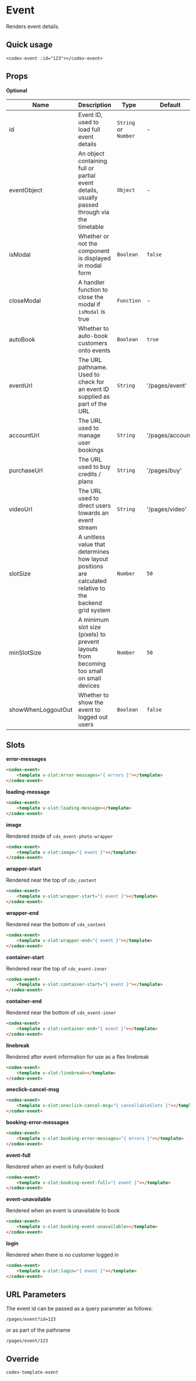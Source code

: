 # Event

Renders event details.

## Quick usage

```vue
<codex-event :id="123"></codex-event>
```

## Props

**Optional**

| Name | Description | Type | Default | Validation |
| - | - | - | - | - |
| id | Event ID, used to load full event details | `String` or `Number` | - | - |
| eventObject | An object containing full or partial event details, usually passed through via the timetable | `Object` | - | - |
| isModal | Whether or not the component is displayed in modal form | `Boolean` | `false` | - |
| closeModal | A handler function to close the modal if `isModal` is true  | `Function` | - | - |
| autoBook | Whether to auto-book customers onto events | `Boolean` | `true` | - |
| eventUrl | The URL pathname. Used to check for an event ID supplied as part of the URL | `String` | '/pages/event' | - |
| accountUrl | The URL used to manage user bookings | `String` | '/pages/account' | - |
| purchaseUrl | The URL used to buy credits / plans | `String` | '/pages/buy' | - |
| videoUrl | The URL used to direct users towards an event stream | `String` | '/pages/video' | - |
| slotSize | A unitless value that determines how layout positions are calculated relative to the backend grid system | `Number` | `50` | - |
| minSlotSize | A minimum slot size (pixels) to prevent layouts from becoming too small on small devices | `Number` | `50` | - |
| showWhenLoggoutOut | Whether to show the event to logged out users | `Boolean` | `false` | - |






## Slots

**error-messages**

```html
<codex-event>
	<template v-slot:error-messages="{ errors }"></template>
</codex-event>
```

**loading-message**

```html
<codex-event>
	<template v-slot:loading-message></template>
</codex-event>
```

**image**

Rendered inside of `cdx_event-photo-wrapper`
```html
<codex-event>
	<template v-slot:image="{ event }"></template>
</codex-event>
```

**wrapper-start**   

Rendered near the top of `cdx_content`
```html
<codex-event>
	<template v-slot:wrapper-start="{ event }"></template>
</codex-event>
```
**wrapper-end**   

Rendered near the bottom of `cdx_content`
```html
<codex-event>
	<template v-slot:wrapper-end="{ event }"></template>
</codex-event>
```

**container-start**   

Rendered near the top of `cdx_event-inner`
```html
<codex-event>
	<template v-slot:container-start="{ event }"></template>
</codex-event>
```
**container-end**   

Rendered near the bottom of `cdx_event-inner`
```html
<codex-event>
	<template v-slot:container-end="{ event }"></template>
</codex-event>
```

**linebreak**   

Rendered after event information for use as a flex linebreak
```html
<codex-event>
	<template v-slot:linebreak></template>
</codex-event>
```

**oneclick-cancel-msg**   

```html
<codex-event>
	<template v-slot:oneclick-cancel-msg="{ cancellableSlots }"></template>
</codex-event>
```

**booking-error-messages**

```html
<codex-event>
	<template v-slot:booking-error-messages="{ errors }"></template>
</codex-event>
```

**event-full**

Rendered when an event is fully-booked
```html
<codex-event>
	<template v-slot:booking-event-full="{ event }"></template>
</codex-event>
```

**event-unavailable**

Rendered when an event is unavailable to book
```html
<codex-event>
	<template v-slot:booking-event-unavailable></template>
</codex-event>
```

**login**

Rendered when there is no customer logged in
```html
<codex-event>
	<template v-slot:login="{ event }"></template>
</codex-event>
```




## URL Parameters

The event id can be passed as a query parameter as follows:

`/pages/event?id=123`

or as part of the pathname

`/pages/event/123`

## Override

`
codex-template-event
`

